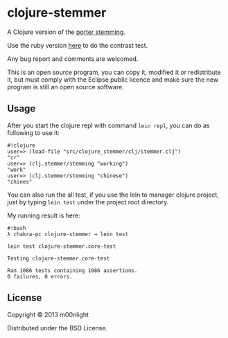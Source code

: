 # clojure-stemmer

A Clojure version of the [porter stemming](http://tartarus.org/martin/PorterStemmer/).

Use the ruby version [here](https://github.com/raypereda/stemmify/blob/master/lib/stemmify.rb) to do the contrast test.

Any bug report and comments are welcomed.

This is an open source program, you can copy it, modified it or redistribute it, but must comply with the Eclipse public
licence and make sure the new program is still an open source software.

## Usage
After you start the clojure repl with command `lein repl`, you can do as following to use it:

```
#!clojure
user=> (load-file "src/clojure_stemmer/clj/stemmer.clj")
"cr"
user=> (clj.stemmer/stemming "working")
"work"
user=> (clj.stemmer/stemming "chinese")
"chines"
```

You can also run the all test, if you use the lein to manager clojure project, just by typing `lein test` under
the project root directory.

My running result is here:

```
#!bash
λ chakra-pc clojure-stemmer → lein test

lein test clojure-stemmer.core-test

Testing clojure-stemmer.core-test

Ran 1086 tests containing 1086 assertions.
0 failures, 0 errors.
```

## License

Copyright © 2013 m00nlight

Distributed under the BSD License.
